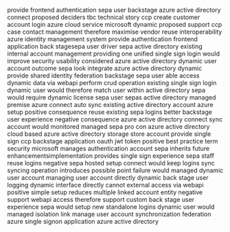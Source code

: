 provide frontend authentication sepa user backstage azure active directory connect proposed deciders tbc technical story ccp create customer account login azure cloud service microsoft dynamic proposed support ccp case contact management therefore maximise vendor reuse interoperability azure identity management system provide authentication frontend application back stagesepa user driver sepa active directory existing internal account management providing one unified single sign login would improve security usability considered azure active directory dynamic user account outcome sepa look integrate azure active directory dynamic provide shared identity federation backstage sepa user able access dynamic data via webapi perform crud operation existing single sign login dynamic user would therefore match user within active directory sepa would require dynamic license sepa user sepas active directory managed premise azure connect auto sync existing active directory account azure setup positive consequence reuse existing sepa logins better backstage user experience negative consequence azure active directory connect sync account would monitored managed sepa pro con azure active directory cloud based azure active directory storage store account provide single sign ccp backstage application oauth jwt token positive best practice term security microsoft manages authentication account sepa inherits future enhancementsimplementation provides single sign experience sepa staff reuse logins negative sepa hosted setup connect would keep logins sync syncing operation introduces possible point failure would managed dynamic user account managing user account directly dynamic back stage user logging dynamic interface directly cannot external access via webapi positive simple setup reduces multiple linked account entity negative support webapi access therefore support custom back stage user experience sepa would setup new standalone logins dynamic user would managed isolation link manage user account synchronization federation azure single signon application azure active directory